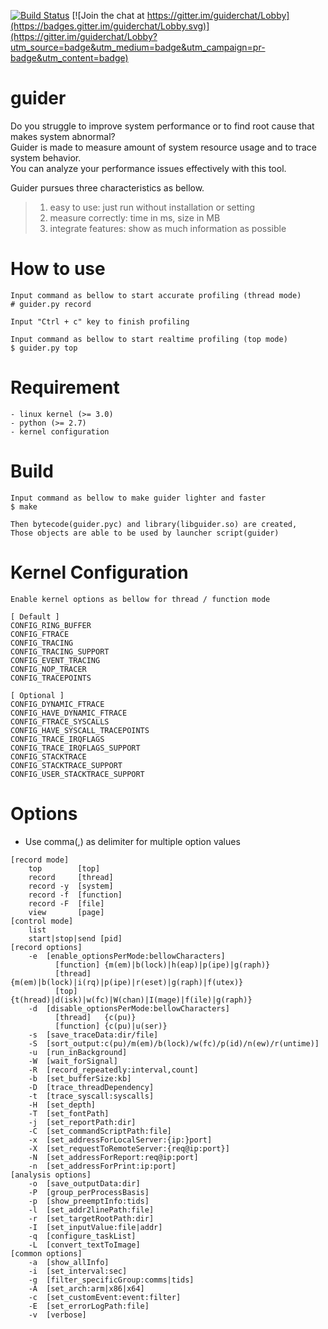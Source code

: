 [![Build Status](https://travis-ci.org/iipeace/guider.svg?branch=master)](https://travis-ci.org/iipeace/guider) 
[![Join the chat at https://gitter.im/guiderchat/Lobby](https://badges.gitter.im/guiderchat/Lobby.svg)](https://gitter.im/guiderchat/Lobby?utm_source=badge&utm_medium=badge&utm_campaign=pr-badge&utm_content=badge)

guider
=======
Do you struggle to improve system performance or to find root cause that makes system abnormal?   
Guider is made to measure amount of system resource usage and to trace system behavior.   
You can analyze your performance issues effectively with this tool.   

Guider pursues three characteristics as bellow.
>1. easy to use: just run without installation or setting
>2. measure correctly: time in ms, size in MB
>3. integrate features: show as much information as possible


How to use
=======

```
Input command as bellow to start accurate profiling (thread mode)
# guider.py record 

Input "Ctrl + c" key to finish profiling

Input command as bellow to start realtime profiling (top mode)
$ guider.py top 
```


Requirement
=======

```
- linux kernel (>= 3.0)
- python (>= 2.7)
- kernel configuration
```


Build
=======

```
Input command as bellow to make guider lighter and faster
$ make

Then bytecode(guider.pyc) and library(libguider.so) are created,
Those objects are able to be used by launcher script(guider)
```


Kernel Configuration
=======

```
Enable kernel options as bellow for thread / function mode

[ Default ]
CONFIG_RING_BUFFER
CONFIG_FTRACE
CONFIG_TRACING
CONFIG_TRACING_SUPPORT
CONFIG_EVENT_TRACING
CONFIG_NOP_TRACER
CONFIG_TRACEPOINTS

[ Optional ]
CONFIG_DYNAMIC_FTRACE
CONFIG_HAVE_DYNAMIC_FTRACE
CONFIG_FTRACE_SYSCALLS
CONFIG_HAVE_SYSCALL_TRACEPOINTS
CONFIG_TRACE_IRQFLAGS
CONFIG_TRACE_IRQFLAGS_SUPPORT
CONFIG_STACKTRACE
CONFIG_STACKTRACE_SUPPORT
CONFIG_USER_STACKTRACE_SUPPORT
```


Options
=======

* Use comma(,) as delimiter for multiple option values

```
[record mode]
    top        [top]
    record     [thread]
    record -y  [system]
    record -f  [function]
    record -F  [file]
    view       [page]
[control mode]
    list
    start|stop|send [pid]
[record options]
    -e  [enable_optionsPerMode:bellowCharacters]
          [function] {m(em)|b(lock)|h(eap)|p(ipe)|g(raph)}
          [thread]   {m(em)|b(lock)|i(rq)|p(ipe)|r(eset)|g(raph)|f(utex)}
          [top]      {t(hread)|d(isk)|w(fc)|W(chan)|I(mage)|f(ile)|g(raph)}
    -d  [disable_optionsPerMode:bellowCharacters]
          [thread]   {c(pu)}
          [function] {c(pu)|u(ser)}
    -s  [save_traceData:dir/file]
    -S  [sort_output:c(pu)/m(em)/b(lock)/w(fc)/p(id)/n(ew)/r(untime)]
    -u  [run_inBackground]
    -W  [wait_forSignal]
    -R  [record_repeatedly:interval,count]
    -b  [set_bufferSize:kb]
    -D  [trace_threadDependency]
    -t  [trace_syscall:syscalls]
    -H  [set_depth]
    -T  [set_fontPath]
    -j  [set_reportPath:dir]
    -C  [set_commandScriptPath:file]
    -x  [set_addressForLocalServer:{ip:}port]
    -X  [set_requestToRemoteServer:{req@ip:port}]
    -N  [set_addressForReport:req@ip:port]
    -n  [set_addressForPrint:ip:port]
[analysis options]
    -o  [save_outputData:dir]
    -P  [group_perProcessBasis]
    -p  [show_preemptInfo:tids]
    -l  [set_addr2linePath:file]
    -r  [set_targetRootPath:dir]
    -I  [set_inputValue:file|addr]
    -q  [configure_taskList]
    -L  [convert_textToImage]
[common options]
    -a  [show_allInfo]
    -i  [set_interval:sec]
    -g  [filter_specificGroup:comms|tids]
    -A  [set_arch:arm|x86|x64]
    -c  [set_customEvent:event:filter]
    -E  [set_errorLogPath:file]
    -v  [verbose]
```
